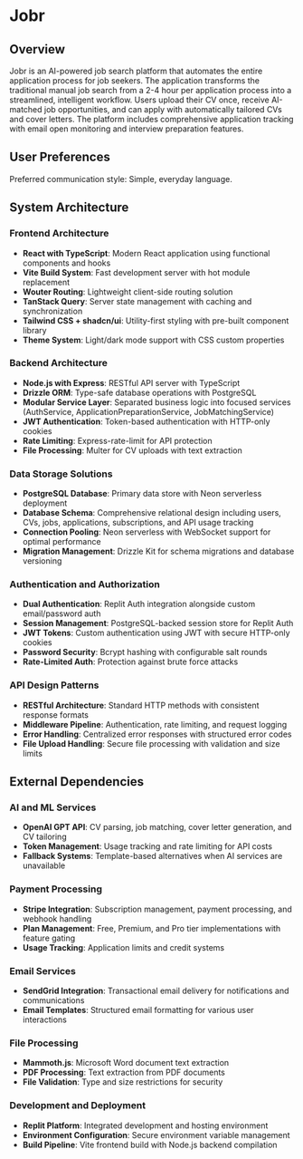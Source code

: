 # Jobr

## Overview

Jobr is an AI-powered job search platform that automates the entire application process for job seekers. The application transforms the traditional manual job search from a 2-4 hour per application process into a streamlined, intelligent workflow. Users upload their CV once, receive AI-matched job opportunities, and can apply with automatically tailored CVs and cover letters. The platform includes comprehensive application tracking with email open monitoring and interview preparation features.

## User Preferences

Preferred communication style: Simple, everyday language.

## System Architecture

### Frontend Architecture
- **React with TypeScript**: Modern React application using functional components and hooks
- **Vite Build System**: Fast development server with hot module replacement
- **Wouter Routing**: Lightweight client-side routing solution
- **TanStack Query**: Server state management with caching and synchronization
- **Tailwind CSS + shadcn/ui**: Utility-first styling with pre-built component library
- **Theme System**: Light/dark mode support with CSS custom properties

### Backend Architecture
- **Node.js with Express**: RESTful API server with TypeScript
- **Drizzle ORM**: Type-safe database operations with PostgreSQL
- **Modular Service Layer**: Separated business logic into focused services (AuthService, ApplicationPreparationService, JobMatchingService)
- **JWT Authentication**: Token-based authentication with HTTP-only cookies
- **Rate Limiting**: Express-rate-limit for API protection
- **File Processing**: Multer for CV uploads with text extraction

### Data Storage Solutions
- **PostgreSQL Database**: Primary data store with Neon serverless deployment
- **Database Schema**: Comprehensive relational design including users, CVs, jobs, applications, subscriptions, and API usage tracking
- **Connection Pooling**: Neon serverless with WebSocket support for optimal performance
- **Migration Management**: Drizzle Kit for schema migrations and database versioning

### Authentication and Authorization
- **Dual Authentication**: Replit Auth integration alongside custom email/password auth
- **Session Management**: PostgreSQL-backed session store for Replit Auth
- **JWT Tokens**: Custom authentication using JWT with secure HTTP-only cookies
- **Password Security**: Bcrypt hashing with configurable salt rounds
- **Rate-Limited Auth**: Protection against brute force attacks

### API Design Patterns
- **RESTful Architecture**: Standard HTTP methods with consistent response formats
- **Middleware Pipeline**: Authentication, rate limiting, and request logging
- **Error Handling**: Centralized error responses with structured error codes
- **File Upload Handling**: Secure file processing with validation and size limits

## External Dependencies

### AI and ML Services
- **OpenAI GPT API**: CV parsing, job matching, cover letter generation, and CV tailoring
- **Token Management**: Usage tracking and rate limiting for API costs
- **Fallback Systems**: Template-based alternatives when AI services are unavailable

### Payment Processing
- **Stripe Integration**: Subscription management, payment processing, and webhook handling
- **Plan Management**: Free, Premium, and Pro tier implementations with feature gating
- **Usage Tracking**: Application limits and credit systems

### Email Services
- **SendGrid Integration**: Transactional email delivery for notifications and communications
- **Email Templates**: Structured email formatting for various user interactions

### File Processing
- **Mammoth.js**: Microsoft Word document text extraction
- **PDF Processing**: Text extraction from PDF documents
- **File Validation**: Type and size restrictions for security

### Development and Deployment
- **Replit Platform**: Integrated development and hosting environment
- **Environment Configuration**: Secure environment variable management
- **Build Pipeline**: Vite frontend build with Node.js backend compilation